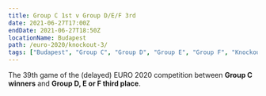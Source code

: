 ```yaml
---
title: Group C 1st v Group D/E/F 3rd
date: 2021-06-27T17:00Z
endDate: 2021-06-27T18:50Z
locationName: Budapest
path: /euro-2020/knockout-3/
tags: ["Budapest", "Group C", "Group D", "Group E", "Group F", "Knockout", "Group of 16", "EURO 2020"]
---
```


The 39th game of the (delayed) EURO 2020 competition between **Group C winners** and **Group D, E or F third place**.